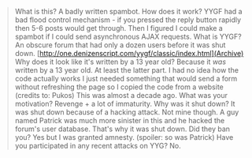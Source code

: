 > What is this?
A badly written spambot.
> How does it work?
YYGF had a bad flood control mechanism - if you pressed the reply button rapidly then 5-6 posts would get through.
Then I figured I could make a spambot if I could send asynchronous AJAX requests.
> What is YYGF?
An obscure forum that had only a dozen users before it was shut down.
[http://one.denizenscript.com/yygf/classic/index.html](Archive)
> Why does it look like it's written by a 13 year old?
Because it *was* written by a 13 year old. At least the latter part.
I had no idea how the code actually works I just needed something that would send a form without refreshing the page so I copied the code from a website (credits to: Pukos)
This was almost a decade ago.
> What was your motivation?
Revenge + a lot of immaturity.
> Why was it shut down?
It was shut down because of a hacking attack. Not mine though.
A guy named Patrick was much more sinister in this and he hacked the forum's user database.
That's why it was shut down.
> Did they ban you?
Yes but I was granted amnesty. (spoiler: so was Patrick)
> Have you participated in any recent attacks on YYG?
No.

